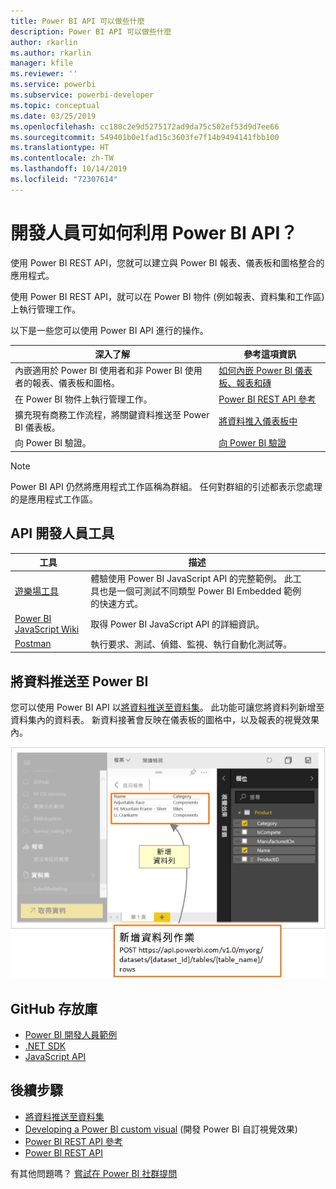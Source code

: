```yaml
---
title: Power BI API 可以做些什麼
description: Power BI API 可以做些什麼
author: rkarlin
ms.author: rkarlin
manager: kfile
ms.reviewer: ''
ms.service: powerbi
ms.subservice: powerbi-developer
ms.topic: conceptual
ms.date: 03/25/2019
ms.openlocfilehash: cc180c2e9d5275172ad9da75c502ef53d9d7ee66
ms.sourcegitcommit: 549401b0e1fad15c3603fe7f14b9494141fbb100
ms.translationtype: HT
ms.contentlocale: zh-TW
ms.lasthandoff: 10/14/2019
ms.locfileid: "72307614"
---
```

# <a name="what-can-developers-do-with-the-power-bi-api"></a>開發人員可如何利用 Power BI API？

使用 Power BI REST API，您就可以建立與 Power BI 報表、儀表板和圖格整合的應用程式。

使用 Power BI REST API，就可以在 Power BI 物件 (例如報表、資料集和工作區) 上執行管理工作。

以下是一些您可以使用 Power BI API 進行的操作。

| **深入了解** | **參考這項資訊** |
|----------------------------------------------------------------------------------|------------------------------------------------------------------------------------|
| 內嵌適用於 Power BI 使用者和非 Power BI 使用者的報表、儀表板和圖格。 | [如何內嵌 Power BI 儀表板、報表和磚](embedding-content.md) |
| 在 Power BI 物件上執行管理工作。 | [Power BI REST API 參考](https://docs.microsoft.com/rest/api/power-bi/) |
| 擴充現有商務工作流程，將關鍵資料推送至 Power BI 儀表板。 | [將資料推入儀表板中](walkthrough-push-data.md) |
| 向 Power BI 驗證。 | [向 Power BI 驗證](get-azuread-access-token.md) |

> [!NOTE]
> Power BI API 仍然將應用程式工作區稱為群組。 任何對群組的引述都表示您處理的是應用程式工作區。

## <a name="api-developer-tools"></a>API 開發人員工具

| 工具 | 描述 |  |  |
|-------------------------|---------------------------------------------------------------------------------------------------------------------------------------------------|---|---|
| [遊樂場工具](https://microsoft.github.io/PowerBI-JavaScript/demo) | 體驗使用 Power BI JavaScript API 的完整範例。 此工具也是一個可測試不同類型 Power BI Embedded 範例的快速方式。 |  |  |
| [Power BI JavaScript Wiki](https://github.com/Microsoft/powerbi-javascript/wiki) | 取得 Power BI JavaScript API 的詳細資訊。 |  |  |
| [Postman](https://www.getpostman.com/) | 執行要求、測試、偵錯、監視、執行自動化測試等。 |

## <a name="push-data-into-power-bi"></a>將資料推送至 Power BI

您可以使用 Power BI API 以[將資料推送至資料集](walkthrough-push-data.md)。 此功能可讓您將資料列新增至資料集內的資料表。 新資料接著會反映在儀表板的圖格中，以及報表的視覺效果內。

![推送資料範例](media/what-can-you-do/powerbi-push-data.png)

## <a name="github-repositories"></a>GitHub 存放庫

* [Power BI 開發人員範例](https://github.com/Microsoft/PowerBI-Developer-Samples)
* [.NET SDK](https://github.com/Microsoft/PowerBI-CSharp)
* [JavaScript API](https://github.com/Microsoft/PowerBI-JavaScript)

## <a name="next-steps"></a>後續步驟

* [將資料推送至資料集](walkthrough-push-data.md)
* [Developing a Power BI custom visual](visuals/custom-visual-develop-tutorial.md) (開發 Power BI 自訂視覺效果)
* [Power BI REST API 參考](rest-api-reference.md)
* [Power BI REST API](https://docs.microsoft.com/rest/api/power-bi/)

有其他問題嗎？ [嘗試在 Power BI 社群提問](http://community.powerbi.com/)
